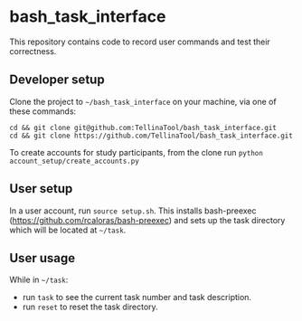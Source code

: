 # bash_task_interface

This repository contains code to record user commands and test their correctness.

## Developer setup

Clone the project to `~/bash_task_interface` on your machine, via one of these commands:
```
cd && git clone git@github.com:TellinaTool/bash_task_interface.git
cd && git clone https://github.com/TellinaTool/bash_task_interface.git
```

To create accounts for study participants, from the clone run
```python account_setup/create_accounts.py```

## User setup

In a user account, run `source setup.sh`.
This installs bash-preexec (https://github.com/rcaloras/bash-preexec) and sets
up the task directory which will be located at `~/task`.

## User usage

While in `~/task`:
 * run `task` to see the current task number and task description.
 * run `reset` to reset the task directory.
